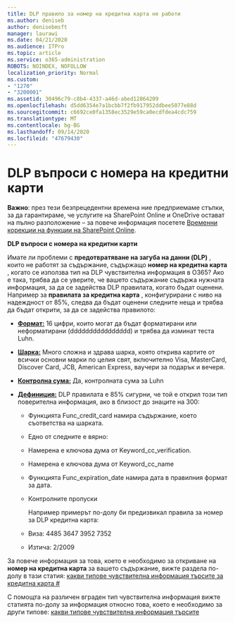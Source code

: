 ```yaml
---
title: DLP правило за номер на кредитна карта не работи
ms.author: deniseb
author: denisebmsft
manager: laurawi
ms.date: 04/21/2020
ms.audience: ITPro
ms.topic: article
ms.service: o365-administration
ROBOTS: NOINDEX, NOFOLLOW
localization_priority: Normal
ms.custom:
- "1270"
- "3200001"
ms.assetid: 30496c79-c8b4-4337-a46d-abed12864209
ms.openlocfilehash: d5dd6354e7a1bcbb7f2fb917952ddbee5077e88d
ms.sourcegitcommit: c6692ce0fa1358ec3529e59ca0ecdfdea4cdc759
ms.translationtype: MT
ms.contentlocale: bg-BG
ms.lasthandoff: 09/14/2020
ms.locfileid: "47679430"
---
```

# <a name="dlp-issues-with-credit-card-numbers"></a>DLP въпроси с номера на кредитни карти

**Важно**: през тези безпрецедентни времена ние предприемаме стъпки, за да гарантираме, че услугите на SharePoint Online и OneDrive остават на пълно разположение – за повече информация посетете [Временни корекции на функции на SharePoint Online](https://aka.ms/ODSPAdjustments).

**DLP въпроси с номера на кредитни карти**

Имате ли проблеми с **предотвратяване на загуба на данни (DLP)** , които не работят за съдържание, съдържащо **номер на кредитна карта** , когато се използва тип на DLP чувствителна информация в O365? Ако е така, трябва да се уверите, че вашето съдържание съдържа нужната информация, за да се задейства DLP правилата, когато бъдат оценени. Например за **правилата за кредитна карта** , конфигурирани с ниво на надеждност от 85%, следва да бъдат оценени следните неща и трябва да бъдат открити, за да се задейства правилото:
  
- **[Формат:](https://docs.microsoft.com/microsoft-365/compliance/sensitive-information-type-entity-definitions#format-19)** 16 цифри, които могат да бъдат форматирани или неформатирани (dddddddddddddddd) и трябва да изминат теста Luhn.

- **[Шарка:](https://docs.microsoft.com/microsoft-365/compliance/sensitive-information-type-entity-definitions#pattern-19)** Много сложна и здрава шарка, която открива картите от всички основни марки по целия свят, включително Visa, MasterCard, Discover Card, JCB, American Express, ваучери за подарък и вечеря.

- **[Контролна сума:](https://docs.microsoft.com/microsoft-365/compliance/sensitive-information-type-entity-definitions#checksum-19)** Да, контролната сума за Luhn

- **[Дефиниция:](https://docs.microsoft.com/microsoft-365/compliance/sensitive-information-type-entity-definitions#definition-19)** DLP правилата е 85% сигурни, че той е открил този тип поверителна информация, ако в близост до знаците на 300:

  - Функцията Func_credit_card намира съдържание, което съответства на шарката.

  - Едно от следните е вярно:

  - Намерена е ключова дума от Keyword_cc_verification.

  - Намерена е ключова дума от Keyword_cc_name

  - Функцията Func_expiration_date намира дата в правилния формат за дата.

  - Контролните пропуски

    Например примерът по-долу би предизвикал правила за номер за DLP кредитна карта:

  - Виза: 4485 3647 3952 7352
  
  - Изтича: 2/2009

За повече информация за това, което е необходимо за откриване на **номер на кредитна карта** за вашето съдържание, вижте раздела по-долу в тази статия: [какви типове чувствителна информация търсите за кредитна карта #](https://docs.microsoft.com/microsoft-365/compliance/sensitive-information-type-entity-definitions#credit-card-number)
  
С помощта на различен вграден тип чувствителна информация вижте статията по-долу за информация относно това, което е необходимо за други типове: [какви типове чувствителна информация търсите](https://docs.microsoft.com/microsoft-365/compliance/sensitive-information-type-entity-definitions)
  